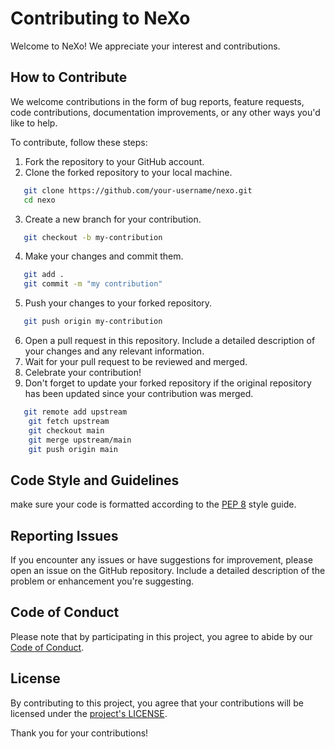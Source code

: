 # Contributing to NeXo

Welcome to NeXo! We appreciate your interest and contributions.

## How to Contribute

We welcome contributions in the form of bug reports, feature requests, code contributions, documentation improvements, or any other ways you'd like to help.

To contribute, follow these steps:

1. Fork the repository to your GitHub account.
2. Clone the forked repository to your local machine.
```bash
   git clone https://github.com/your-username/nexo.git
   cd nexo
```
3. Create a new branch for your contribution.
```bash
   git checkout -b my-contribution
```
4. Make your changes and commit them.
```bash
   git add .
   git commit -m "my contribution"
```
5. Push your changes to your forked repository.
```bash
   git push origin my-contribution
```
6. Open a pull request in this repository. Include a detailed description of your changes and any relevant information.
7. Wait for your pull request to be reviewed and merged.
8. Celebrate your contribution!
9. Don't forget to update your forked repository if the original repository has been updated since your contribution was merged.
```bash
   git remote add upstream
    git fetch upstream
    git checkout main
    git merge upstream/main
    git push origin main
```

## Code Style and Guidelines
make sure your code is formatted according to the [PEP 8](https://www.python.org/dev/peps/pep-0008/) style guide. 

## Reporting Issues
If you encounter any issues or have suggestions for improvement, please open an issue on the GitHub repository. Include a detailed description of the problem or enhancement you're suggesting.

##  Code of Conduct
Please note that by participating in this project, you agree to abide by our [Code of Conduct](CODE_OF_CONDUCT.md).

## License
By contributing to this project, you agree that your contributions will be licensed under the [project's LICENSE](LICENSE).

Thank you for your contributions!
